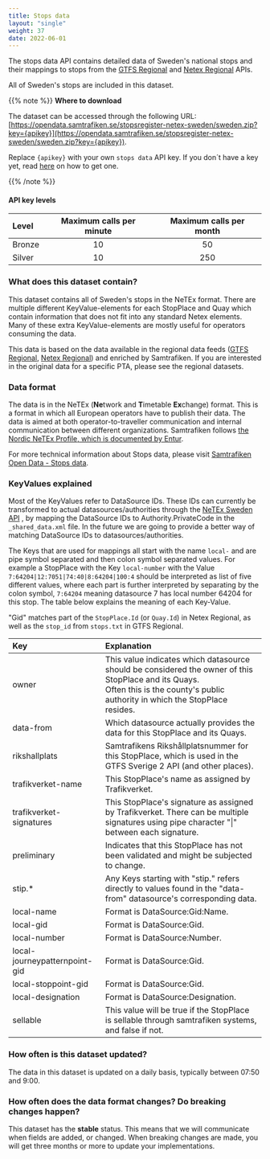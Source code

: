 ```yaml
---
title: Stops data
layout: "single"
weight: 37
date: 2022-06-01
---
```


The stops data API contains detailed data of Sweden's national stops and their mappings to stops from the [GTFS Regional](/api/trafiklab-apis/gtfs-regional/)
and [Netex Regional](/api/trafiklab-apis/netex-regional/) APIs.

All of Sweden's stops are included in this dataset.

{{% note %}}
**Where to download**

The dataset can be accessed through the following URL:
[https://opendata.samtrafiken.se/stopsregister-netex-sweden/sweden.zip?key={apikey}](https://opendata.samtrafiken.se/stopsregister-netex-sweden/sweden.zip?key={apikey}).

Replace `{apikey}` with your own `stops data` API key. If you don´t have a key yet, read [here](/docs/using-trafiklab/getting-api-keys) on how to get one.

{{% /note %}}

#### API key levels

| Level  | Maximum calls per minute | Maximum calls per month |
|:-------|:------------------------:|:-----------------------:|
| Bronze |            10            |           50            |
| Silver |            10            |           250           |

### What does this dataset contain?

This dataset contains all of Sweden's stops in the NeTEx format. There are multiple different KeyValue-elements for each StopPlace and Quay which
contain information that does not fit into any standard Netex elements. Many of these extra KeyValue-elements are mostly useful for operators consuming the
data.

This data is based on the data available in the regional data feeds ([GTFS Regional](/api/trafiklab-apis/gtfs-regional/), [Netex Regional](/api/trafiklab-apis/netex-regional/)) and enriched by Samtrafiken. If you are interested in the
original data for a specific PTA, please see the regional datasets.

### Data format

The data is in the NeTEx (**Ne**twork and **T**imetable **Ex**change) format. This is a format in which all European
operators have to publish their data. The data is aimed at both operator-to-traveller communication and internal
communication between different organizations. Samtrafiken
follows [the Nordic NeTEx Profile, which is documented by Entur](https://enturas.atlassian.net/wiki/spaces/PUBLIC/pages/728891481/Nordic+NeTEx+Profile).

For more technical information about Stops data, please visit [Samtrafiken Open Data - Stops data](https://samtrafiken.atlassian.net/wiki/spaces/SamtrafikenOpenData/pages/3701309442/Samtrafiken+Stops+NeTEx+export).


### KeyValues explained

Most of the KeyValues refer to DataSource IDs. These IDs can currently be transformed to actual datasources/authorities through
the [NeTEx Sweden API](/api/trafiklab-apis/netex-sweden/)
, by mapping the DataSource IDs to Authority.PrivateCode in the `_shared_data.xml` file. In the future we are going to provide a better way of matching
DataSource IDs to datasources/authorities.

The Keys that are used for mappings all start with the name `local-` and are pipe symbol separated and then colon symbol separated values.
For example a StopPlace with the Key `local-number` with the Value `7:64204|12:7051|74:40|8:64204|100:4` should be interpreted as list of five different values,
where each part is further interpreted by separating by the colon symbol, `7:64204` meaning datasource 7 has local number 64204 for this stop. The table below
explains the meaning of each Key-Value.

"Gid" matches part of the `StopPlace.Id` (or `Quay.Id`) in Netex Regional, as well as the `stop_id` from `stops.txt` in GTFS Regional.

| Key                           | Explanation                                                                                                                                                                           |
|:------------------------------|:--------------------------------------------------------------------------------------------------------------------------------------------------------------------------------------|
| owner                         | This value indicates which datasource should be considered the owner of this StopPlace and its Quays.<br/>Often this is the county's public authority in which the StopPlace resides. |
| data-from                     | Which datasource actually provides the data for this StopPlace and its Quays.                                                                                                         |
| rikshallplats                 | Samtrafikens Rikshållplatsnummer for this StopPlace, which is used in the GTFS Sverige 2 API (and other places).                                                                      |
| trafikverket-name             | This StopPlace's name as assigned by Trafikverket.                                                                                                                                    |
| trafikverket-signatures       | This StopPlace's signature as assigned by Trafikverket. There can be multiple signatures using pipe character "&#124;" between each signature.                                        |
| preliminary                   | Indicates that this StopPlace has not been validated and might be subjected to change.                                                                                                |
| stip.*                        | Any Keys starting with "stip." refers directly to values found in the "data-from" datasource's corresponding data.                                                                    |
| local-name                    | Format is DataSource:Gid:Name.                                                                                                                                                        |
| local-gid                     | Format is DataSource:Gid.                                                                                                                                                             |
| local-number                  | Format is DataSource:Number.                                                                                                                                                          |
| local-journeypatternpoint-gid | Format is DataSource:Gid.                                                                                                                                                             |
| local-stoppoint-gid           | Format is DataSource:Gid.                                                                                                                                                             |
| local-designation             | Format is DataSource:Designation.                                                                                                                                                     |
| sellable                      | This value will be true if the StopPlace is sellable through samtrafiken systems, and false if not.                                                                                   |

### How often is this dataset updated?

The data in this dataset is updated on a daily basis, typically between 07:50 and 9:00.

### How often does the data format changes? Do breaking changes happen?

This dataset has the **stable** status. This means that we will communicate when fields are added, or changed. When
breaking changes are made, you will get three months or more to update your implementations.

